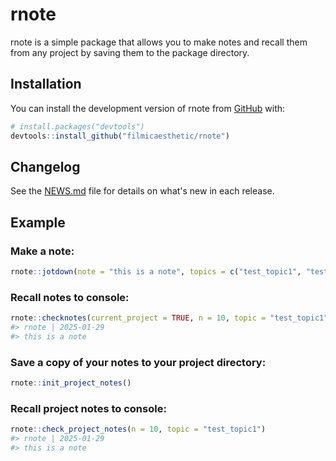 
<!-- README.md is generated from README.Rmd. Please edit that file -->

# rnote

<!-- badges: start -->
<!-- badges: end -->

rnote is a simple package that allows you to make notes and recall them
from any project by saving them to the package directory.

## Installation

You can install the development version of rnote from
[GitHub](https://github.com/filmicaesthetic/rnote) with:

``` r
# install.packages("devtools")
devtools::install_github("filmicaesthetic/rnote")
```

## Changelog

See the [NEWS.md](NEWS.md) file for details on what's new in each release.


## Example

### Make a note:

``` r
rnote::jotdown(note = "this is a note", topics = c("test_topic1", "test_topic2"))
```

### Recall notes to console:

``` r
rnote::checknotes(current_project = TRUE, n = 10, topic = "test_topic1")
#> rnote | 2025-01-29
#> this is a note
```

### Save a copy of your notes to your project directory:

``` r
rnote::init_project_notes()
```

### Recall project notes to console:

``` r
rnote::check_project_notes(n = 10, topic = "test_topic1")
#> rnote | 2025-01-29
#> this is a note
```
